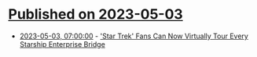 # [Published on 2023-05-03](index.md)

* [2023-05-03, 07:00:00](https://entertainment.slashdot.org/story/23/05/03/0351215/star-trek-fans-can-now-virtually-tour-every-starship-enterprise-bridge?utm_source=rss1.0mainlinkanon&utm_medium=feed) - ['Star Trek' Fans Can Now Virtually Tour Every Starship Enterprise Bridge](https://entertainment.slashdot.org/story/23/05/03/0351215/star-trek-fans-can-now-virtually-tour-every-starship-enterprise-bridge?utm_source=rss1.0mainlinkanon&utm_medium=feed)
